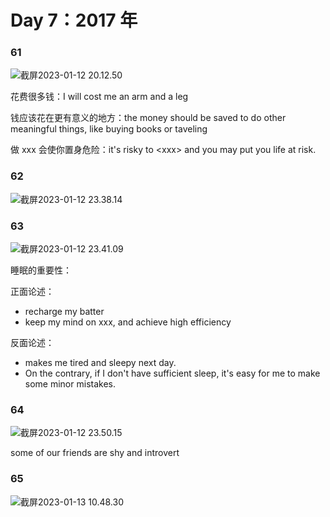 # Day 7：2017 年

### 61

![截屏2023-01-12 20.12.50](https://xingqiu-tuchuang-1256524210.cos.ap-shanghai.myqcloud.com/3978/%E6%88%AA%E5%B1%8F2023-01-12%2020.12.50.png)

花费很多钱：I will cost me an arm and a leg

钱应该花在更有意义的地方：the money should be saved to do other meaningful things, like buying books or taveling

做 xxx 会使你置身危险：it's risky to \<xxx\> and you may put you life at risk.

### 62

![截屏2023-01-12 23.38.14](https://xingqiu-tuchuang-1256524210.cos.ap-shanghai.myqcloud.com/3978/%E6%88%AA%E5%B1%8F2023-01-12%2023.38.14.png)

### 63

![截屏2023-01-12 23.41.09](https://xingqiu-tuchuang-1256524210.cos.ap-shanghai.myqcloud.com/3978/%E6%88%AA%E5%B1%8F2023-01-12%2023.41.09.png)

睡眠的重要性：

正面论述：

- recharge my batter
- keep my mind on xxx, and achieve high efficiency

反面论述：

- makes me tired and sleepy next day.
- On the contrary, if I don't have sufficient sleep, it's easy for me to make some minor mistakes.

### 64

![截屏2023-01-12 23.50.15](https://xingqiu-tuchuang-1256524210.cos.ap-shanghai.myqcloud.com/3978/%E6%88%AA%E5%B1%8F2023-01-12%2023.50.15.png)

some of our friends are shy and introvert

### 65

![截屏2023-01-13 10.48.30](https://xingqiu-tuchuang-1256524210.cos.ap-shanghai.myqcloud.com/3978/%E6%88%AA%E5%B1%8F2023-01-13%2010.48.30.png)

